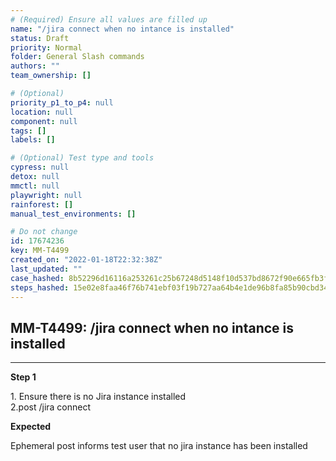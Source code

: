 ```yaml
---
# (Required) Ensure all values are filled up
name: "/jira connect when no intance is installed"
status: Draft
priority: Normal
folder: General Slash commands
authors: ""
team_ownership: []

# (Optional)
priority_p1_to_p4: null
location: null
component: null
tags: []
labels: []

# (Optional) Test type and tools
cypress: null
detox: null
mmctl: null
playwright: null
rainforest: []
manual_test_environments: []

# Do not change
id: 17674236
key: MM-T4499
created_on: "2022-01-18T22:32:38Z"
last_updated: ""
case_hashed: 8b52296d16116a253261c25b67248d5148f10d537bd8672f90e665fb3f5b23c6e6914a7e1c8c60bb36c331d8168e715a
steps_hashed: 15e02e8faa46f76b741ebf03f19b727aa64b4e1de96b8fa85b90cbd34fa34734234b26579705ebc4948026789ae1a5bb
---
```


<!-- (Auto-generated) Based on frontmatter's "key" and "name" -->

## MM-T4499: /jira connect when no intance is installed

---

**Step 1**

1\. Ensure there is no Jira instance installed\
2.post /jira connect

**Expected**

Ephemeral post informs test user that no jira instance has been installed
